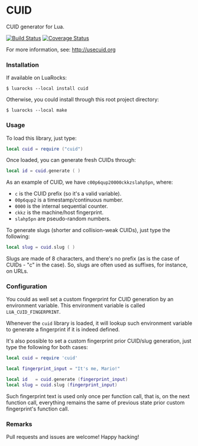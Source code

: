 # CUID

CUID generator for Lua.

[![Build Status](https://travis-ci.org/marcoonroad/cuid.svg?branch=master)](https://travis-ci.org/marcoonroad/cuid)
[![Coverage Status](https://coveralls.io/repos/github/marcoonroad/cuid/badge.svg?branch=master)](https://coveralls.io/github/marcoonroad/cuid?branch=master)

For more information, see: http://usecuid.org

### Installation

If available on LuaRocks:

```shell
$ luarocks --local install cuid
```

Otherwise, you could install through this root project directory:

```shell
$ luarocks --local make
```

### Usage

To load this library, just type:

```lua
local cuid = require ("cuid")
```

Once loaded, you can generate fresh CUIDs through:

```lua
local id = cuid.generate ( )
```

As an example of CUID, we have `c00p6qup20000ckkzslahp5pn`, where:

- `c` is the CUID prefix (so it's a valid variable).
- `00p6qup2` is a timestamp/continuous number.
- `0000` is the internal sequential counter.
- `ckkz` is the machine/host fingerprint.
- `slahp5pn` are pseudo-random numbers.

To generate slugs (shorter and collision-weak CUIDs), just type the following:

```lua
local slug = cuid.slug ( )
```

Slugs are made of 8 characters, and there's no prefix
(as is the case of CUIDs - "c" in the case). So, slugs
are often used as suffixes, for instance, on URLs.

### Configuration

You could as well set a custom fingerprint for CUID generation
by an environment variable. This environment variable is called
`LUA_CUID_FINGERPRINT`.

Whenever the `cuid` library is loaded, it will lookup such
environment variable to generate a fingerprint if it is
indeed defined.

It's also possible to set a custom fingerprint prior CUID/slug
generation, just type the following for both cases:

```lua
local cuid = require 'cuid'

local fingerprint_input = "It's me, Mario!"

local id   = cuid.generate (fingerprint_input)
local slug = cuid.slug (fingerprint_input)
```

Such fingerprint text is used only once per function call,
that is, on the next function call, everything remains the
same of previous state prior custom fingerprint's function
call.

### Remarks

Pull requests and issues are welcome! Happy hacking!
